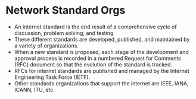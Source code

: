 # Network Standard Orgs

- An internet standard is the end result of a comprehensive cycle of discussion, problem solving, and testing. 
- These different standards are developed, published, and maintained by a variety of organizations.
- When a new standard is proposed, each stage of the development and approval process is recorded in a numbered Request for Comments (RFC) document so that the evolution of the standard is tracked.
- RFCs for internet standards are published and managed by the Internet Engineering Task Force (IETF).
- Other standards organizations that support the internet are IEEE, IANA, ICANN, ITU, etc.
